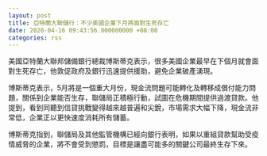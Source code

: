 ```yaml
---
layout: post
title: 亞特蘭大聯儲行：不少美國企業下月將面對生死存亡
date: 2020-04-16 09:43:56.000000000 +08:00
categories: rss
---
```


美國亞特蘭大聯邦儲備銀行總裁博斯蒂克表示，很多美國企業最早在下個月就會面對生死存亡，他敦促政府及銀行迅速提供援助，避免企業破產湧現。

博斯蒂克表示，5月將是一個重大月份，現金流問題可能轉化及轉移成償付能力問題，關係到企業能否生存，聯儲局正積極行動，試圖在危機期間提供過渡貸款。他提到，看到同聽到信貸挑戰變得越來越普遍和尖銳，市場需求大幅下降，現金流非常低，企業正以更快速度消耗所有儲蓄。

博斯蒂克指到，聯儲局及其他監管機構已經向銀行表明，如果以重組貸款幫助受疫情威脅的企業，將不會受到懲罰，目標是讓盡可能多的關鍵公司最終生存下來。
